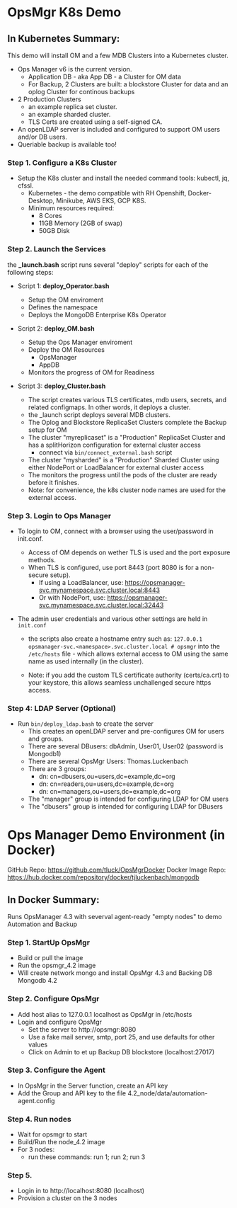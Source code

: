 # OpsMgr K8s Demo

## In Kubernetes Summary:

This demo will install OM and a few MDB Clusters into a Kubernetes cluster.

- Ops Manager v6 is the current version.
  * Application DB - aka App DB - a Cluster for OM data
  * For Backup, 2 Clusters are built: a blockstore Cluster for data and an oplog Cluster for continous backups
- 2 Production Clusters
  * an example replica set cluster.
  * an example sharded cluster.
  * TLS Certs are created using a self-signed CA.
- An openLDAP server is included and configured to support OM users and/or DB users.
- Queriable backup is available too!  

### Step 1. Configure a K8s Cluster
- Setup the K8s cluster and install the needed command tools: kubectl, jq, cfssl.
	* Kubernetes - the demo compatible with RH Openshift, Docker-Desktop, Minikube, AWS EKS, GCP K8S.
	* Minimum resources required: 
		* 8 Cores
		* 11GB Memory (2GB of swap)
		* 50GB Disk 

### Step 2. Launch the Services
the **_launch.bash** script runs several "deploy" scripts for each of the following steps:

- Script 1: **deploy_Operator.bash**
	- Setup the OM enviroment
	- Defines the namespace
	- Deploys the MongoDB Enterprise K8s Operator

- Script 2: **deploy_OM.bash**
	- Setup the Ops Manager enviroment
  	- Deploy the OM Resources
  		- OpsManager
  		- AppDB 
  	- Monitors the progress of OM for Readiness

- Script 3: **deploy_Cluster.bash** 
	- The script creates various TLS certificates, mdb users, secrets, and related configmaps. In other words, it deploys a cluster.
	- the _launch script deploys several MDB clusters. 
	- The Oplog and Blockstore ReplicaSet Clusters complete the Backup setup for OM
	- The cluster "myreplicaset" is a "Production" ReplicaSet Cluster and has a splitHorizon configuration for external cluster access
		- connect via ```bin/connect_external.bash``` script
	- The cluster "mysharded" is a "Production" Sharded Cluster using either NodePort or LoadBalancer for external cluster access
	- The monitors the progress until the pods of the cluster are ready before it finishes.
	- Note: for convenience, the k8s cluster node names are used for the external access.
	
### Step 3. Login to Ops Manager
- To login to OM, connect with a browser using the user/password in init.conf.

	- Access of OM depends on wether TLS is used and the port exposure methods.  
	- When TLS is configured, use port 8443 (port 8080 is for a non-secure setup).
   		- If using a LoadBalancer, use: https://opsmanager-svc.mynamespace.svc.cluster.local:8443
   		- Or with NodePort, use: https://opsmanager-svc.mynamespace.svc.cluster.local:32443
   		
- The admin user credentials and various other settings are held in ```init.conf```
	- the scripts also create a hostname entry such as:
	```127.0.0.1       opsmanager-svc.<namespace>.svc.cluster.local # opsmgr```
	into the ```/etc/hosts``` file - which allows external access to OM using the same name as used internally (in the cluster).

	- Note: if you add the custom TLS certificate authority (certs/ca.crt) to your keystore, this allows seamless unchallenged secure https access.
	
### Step 4: LDAP Server (Optional)
- Run ```bin/deploy_ldap.bash``` to create the server
   - This creates an openLDAP server and pre-configures OM for users and groups.
   - There are several DBusers: dbAdmin, User01, User02 (password is Mongodb1)
   - There are several OpsMgr Users: Thomas.Luckenbach
   - There are 3 groups:
    	- dn: cn=dbusers,ou=users,dc=example,dc=org
    	- dn: cn=readers,ou=users,dc=example,dc=org
    	- dn: cn=managers,ou=users,dc=example,dc=org
	- The "manager" group is intended for configuring LDAP for OM users
	- The "dbusers" group is intended for configuring LDAP for DBusers

# Ops Manager Demo Environment (in Docker)

GitHub Repo:             https://github.com/tluck/OpsMgrDocker
Docker Image Repo:     https://hub.docker.com/repository/docker/tjluckenbach/mongodb

## In Docker Summary:
Runs OpsManager 4.3 with severval agent-ready "empty nodes" to demo Automation and Backup

### Step 1. StartUp OpsMgr
- Build or pull the image
- Run the opsmgr_4.2 image
- Will create network mongo and install OpsMgr 4.3 and Backing DB Mongodb 4.2

### Step 2. Configure OpsMgr
- Add host alias to 127.0.0.1 localhost as OpsMgr in /etc/hosts
- Login and configure OpsMgr 
  - Set the server to http://opsmgr:8080
  - Use a fake mail server, smtp, port 25, and use defaults for other values
  - Click on Admin to et up Backup DB blockstore (localhost:27017)

### Step 3. Configure the Agent
- In OpsMgr in the Server function, create an API key
- Add the Group and API key to the file 4.2_node/data/automation-agent.config

### Step 4. Run nodes
- Wait for opsmgr to start
- Build/Run the node_4.2 image
- For 3 nodes: 
    - run these commands: run 1; run 2; run 3

### Step 5.
- Login in to http://localhost:8080 (localhost)
- Provision a cluster on the 3 nodes
